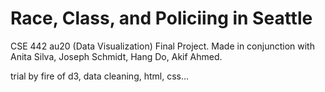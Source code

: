 # Race, Class, and Policiing in Seattle
CSE 442 au20 (Data Visualization) Final Project. Made in conjunction with Anita Silva, Joseph Schmidt, Hang Do, Akif Ahmed.

trial by fire of d3, data cleaning, html, css...
